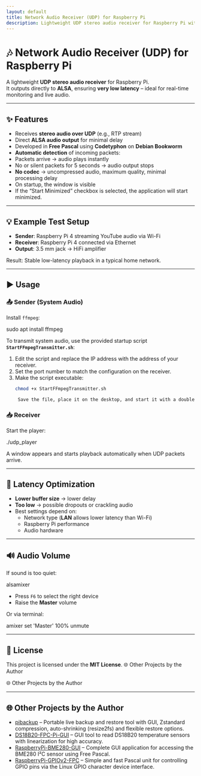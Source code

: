 ```yaml
---
layout: default
title: Network Audio Receiver (UDP) for Raspberry Pi
description: Lightweight UDP stereo audio receiver for Raspberry Pi with very low latency via ALSA. Developed in Free Pascal on Debian Bookworm.
---
```


# 🎶 Network Audio Receiver (UDP) for Raspberry Pi

A lightweight **UDP stereo audio receiver** for Raspberry Pi.  
It outputs directly to **ALSA**, ensuring **very low latency** – ideal for real-time monitoring and live audio.

---

## ✨ Features

- Receives **stereo audio over UDP** (e.g., RTP stream)  
- Direct **ALSA audio output** for minimal delay  
- Developed in **Free Pascal** using **Codetyphon** on **Debian Bookworm**  
- **Automatic detection** of incoming packets:  
- Packets arrive → audio plays instantly  
- No or silent packets for 5 seconds → audio output stops  
- **No codec** → uncompressed audio, maximum quality, minimal processing delay  
- On startup, the window is visible  
- If the “Start Minimized” checkbox is selected, the application will start minimized.
---

## 💡 Example Test Setup

- **Sender**: Raspberry Pi 4 streaming YouTube audio via Wi-Fi  
- **Receiver**: Raspberry Pi 4 connected via Ethernet  
- **Output**: 3.5 mm jack → HiFi amplifier  

Result: Stable low-latency playback in a typical home network.

---

## ▶️ Usage


### 📤 Sender (System Audio)
Install `ffmpeg`:

sudo apt install ffmpeg

To transmit system audio, use the provided startup script **`StartFFmpegTransmitter.sh`**:

1. Edit the script and replace the IP address with the address of your receiver.  
2. Set the port number to match the configuration on the receiver.  
3. Make the script executable:  
   ```bash
   chmod +x StartFFmpegTransmitter.sh

    Save the file, place it on the desktop, and start it with a double-click.

### 📥 Receiver

Start the player:

./udp_player

A window appears and starts playback automatically when UDP packets arrive.

---

## 🎯 Latency Optimization

- **Lower buffer size** → lower delay  
- **Too low** → possible dropouts or crackling audio  
- Best settings depend on:  
  - Network type (**LAN** allows lower latency than Wi-Fi)  
  - Raspberry Pi performance  
  - Audio hardware  

---

## 🔊 Audio Volume

If sound is too quiet:

alsamixer

- Press `F6` to select the right device  
- Raise the **Master** volume  

Or via terminal:

amixer set 'Master' 100% unmute

---

## 📜 License

This project is licensed under the **MIT License**.
🌐 Other Projects by the Author

🌐 Other Projects by the Author

---

## 🌐 Other Projects by the Author

- [pibackup](https://github.com/RaspberryFpc/pibackup) – Portable live backup and restore tool with GUI, Zstandard compression, auto-shrinking (resize2fs) and flexible restore options.  
- [DS18B20-FPC-Pi-GUI](https://github.com/RaspberryFpc/DS18B20-FPC-Pi-GUI) – GUI tool to read DS18B20 temperature sensors with linearization for high accuracy.  
- [RaspberryPi-BME280-GUI](https://github.com/RaspberryFpc/RaspberryPi-BME280-GUI) – Complete GUI application for accessing the BME280 I²C sensor using Free Pascal.  
- [RaspberryPi-GPIOv2-FPC](https://github.com/RaspberryFpc/RaspberryPi-GPIOv2-FPC) – Simple and fast Pascal unit for controlling GPIO pins via the Linux GPIO character device interface.  


